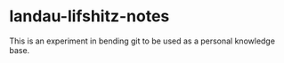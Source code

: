# landau-lifshitz-notes
This is an experiment in bending git to be used as a personal knowledge base. 

